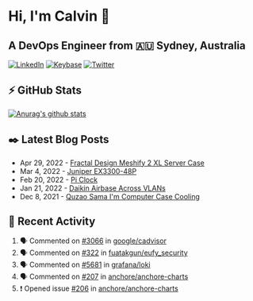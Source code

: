 # Hi, I'm Calvin 🍭
## A DevOps Engineer from 🇦🇺 Sydney, Australia</h3>

[![LinkedIn](https://img.shields.io/badge/-c–bui-0077B5?style=flat-square&labelColor=0077B5&logo=LinkedIn&logoColor=white)](https://www.linkedin.com/in/c-bui/)
[![Keybase](https://img.shields.io/badge/-calvinbui-ff6f21?style=flat-square&labelColor=ff6f21&logo=Keybase&logoColor=white)](https://keybase.io/calvinbui)
[![Twitter](https://img.shields.io/badge/-ASAPCalvin-1DA1F2?style=flat-square&labelColor=1DA1F2&logo=Twitter&logoColor=white)](https://twitter.com/ASAPCalvin)

<!-- https://github.com/rishavanand/github-profilinator -->
## ⚡ GitHub Stats
[![Anurag's github stats](https://github-readme-stats.vercel.app/api?username=calvinbui&count_private=true&hide_title=true)](https://github.com/anuraghazra/github-readme-stats)

<!-- https://github.com/gautamkrishnar/blog-post-workflow -->
## ✒️ Latest Blog Posts

<!-- BLOG-POST-LIST:START -->
- Apr 29, 2022 - [Fractal Design Meshify 2 XL Server Case](https://calvin.me/fractal-design-meshify-2-xl-server-case)
- Mar 4, 2022 - [Juniper EX3300-48P](https://calvin.me/juniper-ex3300-48p)
- Feb 20, 2022 - [Pi Clock](https://calvin.me/pi-clock)
- Jan 21, 2022 - [Daikin Airbase Across VLANs](https://calvin.me/daikin-airbase-vlans-opnsense)
- Dec 8, 2021 - [Quzao Sama I&#39;m Computer Case Cooling](https://calvin.me/quzao-sama-im-cooling)

<!-- BLOG-POST-LIST:END -->

## 🏃‍ Recent Activity

<!--START_SECTION:activity-->
1. 🗣 Commented on [#3066](https://github.com/google/cadvisor/issues/3066) in [google/cadvisor](https://github.com/google/cadvisor)
2. 🗣 Commented on [#322](https://github.com/fuatakgun/eufy_security/issues/322) in [fuatakgun/eufy_security](https://github.com/fuatakgun/eufy_security)
3. 🗣 Commented on [#5681](https://github.com/grafana/loki/issues/5681) in [grafana/loki](https://github.com/grafana/loki)
4. 🗣 Commented on [#207](https://github.com/anchore/anchore-charts/issues/207) in [anchore/anchore-charts](https://github.com/anchore/anchore-charts)
5. ❗️ Opened issue [#206](https://github.com/anchore/anchore-charts/issues/206) in [anchore/anchore-charts](https://github.com/anchore/anchore-charts)
<!--END_SECTION:activity-->
